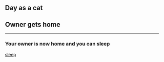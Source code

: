 ## Day as a cat
## Owner gets home
---
### Your owner is now home and you can sleep

[sleep](wake-up.md)
